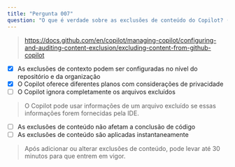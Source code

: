 ```yaml
---
title: "Pergunta 007"
question: "O que é verdade sobre as exclusões de conteúdo do Copilot? (Escolha duas)"
---
```



> https://docs.github.com/en/copilot/managing-copilot/configuring-and-auditing-content-exclusion/excluding-content-from-github-copilot
- [x] As exclusões de contexto podem ser configuradas no nível do repositório e da organização
- [x] O Copilot oferece diferentes planos com considerações de privacidade
- [ ] O Copilot ignora completamente os arquivos excluídos
> O Copilot pode usar informações de um arquivo excluído se essas informações forem fornecidas pela IDE.
- [ ] As exclusões de conteúdo não afetam a conclusão de código
- [ ] As exclusões de conteúdo são aplicadas instantaneamente
> Após adicionar ou alterar exclusões de conteúdo, pode levar até 30 minutos para que entrem em vigor.

